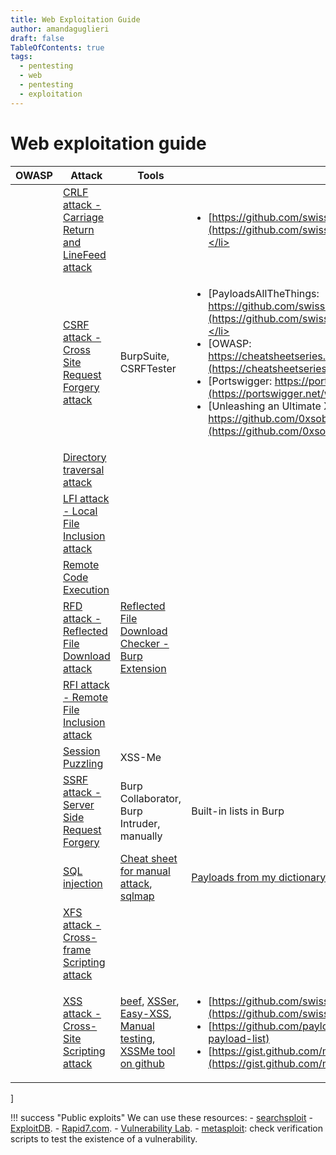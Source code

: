 ```yaml
---
title: Web Exploitation Guide
author: amandaguglieri
draft: false
TableOfContents: true
tags:
  - pentesting
  - web
  - pentesting
  - exploitation
---
```


# Web exploitation guide



| OWASP | Attack                                                                                    | Tools                                                                                                                                                                                                                            | Payloads                                                                                                                                                                                                                                                                                                                                                                                                                                                                                                                                                                                                                                                                                                                                                                             |
| ----- | ----------------------------------------------------------------------------------------- | -------------------------------------------------------------------------------------------------------------------------------------------------------------------------------------------------------------------------------- | ------------------------------------------------------------------------------------------------------------------------------------------------------------------------------------------------------------------------------------------------------------------------------------------------------------------------------------------------------------------------------------------------------------------------------------------------------------------------------------------------------------------------------------------------------------------------------------------------------------------------------------------------------------------------------------------------------------------------------------------------------------------------------------ |
|       | [CRLF attack - Carriage Return and LineFeed attack](carriage-return-and-linefeed-crlf.md) |                                                                                                                                                                                                                                  | <ul><li>[https://github.com/swisskyrepo/PayloadsAllTheThings/tree/master/CRLF%20Injection](https://github.com/swisskyrepo/PayloadsAllTheThings/tree/master/CRLF%20Injection).</li></u>                                                                                                                                                                                                                                                                                                                                                                                                                                                                                                                                                                                               |
|       | [CSRF attack - Cross Site Request Forgery attack](cross-site-request-forgery-csrf.md)     | BurpSuite, CSRFTester                                                                                                                                                                                                            | <ul><li>[PayloadsAllTheThings: https://github.com/swisskyrepo/PayloadsAllTheThings/tree/master/CSRF%20Injection](https://github.com/swisskyrepo/PayloadsAllTheThings/tree/master/CSRF%20Injection).</li><li>[OWASP: https://cheatsheetseries.owasp.org/cheatsheets/XSS_Filter_Evasion_Cheat_Sheet.html](https://cheatsheetseries.owasp.org/cheatsheets/XSS_Filter_Evasion_Cheat_Sheet.html)</li><li>[Portswigger: https://portswigger.net/web-security/cross-site-scripting/cheat-sheet](https://portswigger.net/web-security/cross-site-scripting/cheat-sheet)</li><li>[Unleashing an Ultimate XSS Polyglot: https://github.com/0xsobky/HackVault/wiki/Unleashing-an-Ultimate-XSS-Polyglot](https://github.com/0xsobky/HackVault/wiki/Unleashing-an-Ultimate-XSS-Polyglot)</li></u> |
|       | [Directory traversal attack](directory-traversal.md)                                      |                                                                                                                                                                                                                                  |                                                                                                                                                                                                                                                                                                                                                                                                                                                                                                                                                                                                                                                                                                                                                                                      |
|       | [LFI attack - Local File Inclusion attack](local-file-inclusion-lfi.md)                   |                                                                                                                                                                                                                                  |                                                                                                                                                                                                                                                                                                                                                                                                                                                                                                                                                                                                                                                                                                                                                                                      |
|       | [Remote Code Execution](remote-code-execution-rce.md)                                     |                                                                                                                                                                                                                                  |                                                                                                                                                                                                                                                                                                                                                                                                                                                                                                                                                                                                                                                                                                                                                                                      |
|       | [RFD attack - Reflected File Download attack](reflected-file-download-rfd.md)             | [Reflected File Download Checker - Burp Extension](https://portswigger.net/bappstore/34cd4392e7e04999b9ca0cc91f58886c)                                                                                                           |                                                                                                                                                                                                                                                                                                                                                                                                                                                                                                                                                                                                                                                                                                                                                                                      |
|       | [RFI attack - Remote File Inclusion attack](remote-file-inclusion-rfi.md)                 |                                                                                                                                                                                                                                  |                                                                                                                                                                                                                                                                                                                                                                                                                                                                                                                                                                                                                                                                                                                                                                                      |
|       | [Session Puzzling](session-puzzling-or-session-variable-overloading.md)                   | XSS-Me                                                                                                                                                                                                                           |                                                                                                                                                                                                                                                                                                                                                                                                                                                                                                                                                                                                                                                                                                                                                                                      |
|       | [SSRF attack - Server Side Request Forgery](server-side-request-forgery-ssrf.md)          | Burp Collaborator, Burp Intruder, manually                                                                                                                                                                                       | Built-in lists in Burp                                                                                                                                                                                                                                                                                                                                                                                                                                                                                                                                                                                                                                                                                                                                                               |
|       | [SQL injection](sql-injection.md)                                                         | [Cheat sheet for manual attack](../sqli-manual-attack.md), [sqlmap](../sqlmap.md)                                                                                                                                                | [Payloads from my dictionary repo](https://github.com/amandaguglieri/dictionaries/tree/main/SQL)                                                                                                                                                                                                                                                                                                                                                                                                                                                                                                                                                                                                                                                                                     |
|       | [XFS attack - Cross-frame Scripting attack](cross-frame-scripting-xfs.md)                 |                                                                                                                                                                                                                                  |                                                                                                                                                                                                                                                                                                                                                                                                                                                                                                                                                                                                                                                                                                                                                                                      |
|       | [XSS attack - Cross-Site Scripting attack](cross-site-scripting-xss.md)                   | [beef](../beef.md),  [XSSer](../xsser.md), [Easy-XSS](https://addons.mozilla.org/en-US/firefox/addon/easy-xss/), [Manual testing](cross-site-scripting-xss.md), [XSSMe tool on github](https://github.com/SecurityCompass/XSSMe) | <ul><li>[https://github.com/swisskyrepo/PayloadsAllTheThings/tree/master/XSS%20Injection](https://github.com/swisskyrepo/PayloadsAllTheThings/tree/master/XSS%20Injection)</li> <li>[https://github.com/payloadbox/xss-payload-list](https://github.com/payloadbox/xss-payload-list)</li> <li>[https://gist.github.com/michenriksen/d729cd67736d750b3551876bbedbe626](https://gist.github.com/michenriksen/d729cd67736d750b3551876bbedbe626)</li>  </ul>                                                                                                                                                                                                                                                                                                                             |
]


!!! success "Public exploits"
	We can use these resources:
	- [searchsploit](../searchsploit.md)
	- [ExploitDB](https://www.exploit-db.com/).
	- [Rapid7.com](https://www.rapid7.com/db/).
	- [Vulnerability Lab](https://www.vulnerability-lab.com/).
	- [metasploit](../metasploit.md): check verification scripts to test the existence of a vulnerability. 
